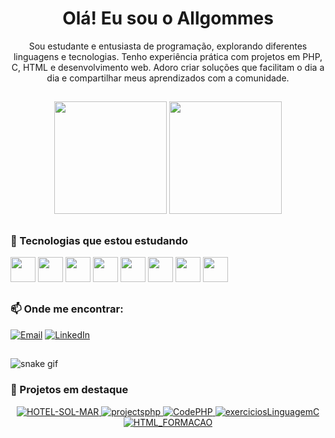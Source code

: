 <h1 align="center">Olá! Eu sou o Allgommes</h1>

<p align="center">
Sou estudante e entusiasta de programação, explorando diferentes linguagens e tecnologias.  
Tenho experiência prática com projetos em PHP, C, HTML e desenvolvimento web.  
Adoro criar soluções que facilitam o dia a dia e compartilhar meus aprendizados com a comunidade.
</p>

##

<!-- GitHub Stats e Linguagens -->
<div align="center">
  <img height="180em" src="https://github-readme-stats.vercel.app/api?username=Allgommes&show_icons=true&theme=dracula&include_all_commits=true&count_private=true"/>
  <img height="180em" src="https://github-readme-stats.vercel.app/api/top-langs/?username=Allgommes&layout=compact&langs_count=7&theme=dracula"/>
</div>

##

### 🧠 Tecnologias que estou estudando

<div align="left">
  <a href="https://www.php.net/" target="_blank"><img src="https://cdn.jsdelivr.net/gh/devicons/devicon/icons/php/php-original.svg" width="40" height="40"/></a>
  <a href="https://devdocs.io/c/" target="_blank"><img src="https://cdn.jsdelivr.net/gh/devicons/devicon/icons/c/c-original.svg" width="40" height="40"/></a>
  <a href="https://www.w3.org/html/" target="_blank"><img src="https://cdn.jsdelivr.net/gh/devicons/devicon/icons/html5/html5-original-wordmark.svg" width="40" height="40"/></a>
  <a href="https://www.w3schools.com/css/" target="_blank"><img src="https://cdn.jsdelivr.net/gh/devicons/devicon/icons/css3/css3-original-wordmark.svg" width="40" height="40"/></a>
  <a href="https://www.mysql.com/" target="_blank"><img src="https://cdn.jsdelivr.net/gh/devicons/devicon/icons/mysql/mysql-original-wordmark.svg" width="40" height="40"/></a>
  <a href="https://www.python.org" target="_blank"><img src="https://cdn.jsdelivr.net/gh/devicons/devicon/icons/python/python-original.svg" width="40" height="40"/></a>
  <a href="https://git-scm.com/" target="_blank"><img src="https://cdn.jsdelivr.net/gh/devicons/devicon/icons/git/git-original.svg" width="40" height="40"/></a>
  <a href="https://github.com/" target="_blank"><img src="https://cdn.jsdelivr.net/gh/devicons/devicon/icons/github/github-original.svg" width="40" height="40"/></a>
</div>

##

### 📫 Onde me encontrar:

<p>
  <a href="mailto:seuemail@example.com"><img src="https://img.shields.io/badge/Microsoft_Outlook-0078D4?style=for-the-badge&logo=microsoft-outlook&logoColor=white" alt="Email" /></a>
  <a href="https://www.linkedin.com/in/seu-linkedin"><img src="https://img.shields.io/badge/LinkedIn-0077B5?style=for-the-badge&logo=linkedin&logoColor=white" alt="LinkedIn" /></a>
</p>

##

![snake gif](https://github.com/Allgommes/Allgommes/blob/output/github-contribution-grid-snake.svg)

### 🔧 Projetos em destaque

<!-- Lista atualizada com os seus repositórios mais ativos -->
<div align="center">
  <a href="https://github.com/Allgommes/HOTEL-SOL-MAR">
    <img src="https://github-readme-stats.vercel.app/api/pin/?username=Allgommes&repo=HOTEL-SOL-MAR&theme=dracula" alt="HOTEL-SOL-MAR" />
  </a>
  <a href="https://github.com/Allgommes/projectsphp">
    <img src="https://github-readme-stats.vercel.app/api/pin/?username=Allgommes&repo=projectsphp&theme=dracula" alt="projectsphp" />
  </a>
  <a href="https://github.com/Allgommes/CodePHP">
    <img src="https://github-readme-stats.vercel.app/api/pin/?username=Allgommes&repo=CodePHP&theme=dracula" alt="CodePHP" />
  </a>
  <a href="https://github.com/Allgommes/exerciciosLinguagemC">
    <img src="https://github-readme-stats.vercel.app/api/pin/?username=Allgommes&repo=exerciciosLinguagemC&theme=dracula" alt="exerciciosLinguagemC" />
  </a>
  <a href="https://github.com/Allgommes/HTML_FORMACAO">
    <img src="https://github-readme-stats.vercel.app/api/pin/?username=Allgommes&repo=HTML_FORMACAO&theme=dracula" alt="HTML_FORMACAO" />
  </a>
</div>
